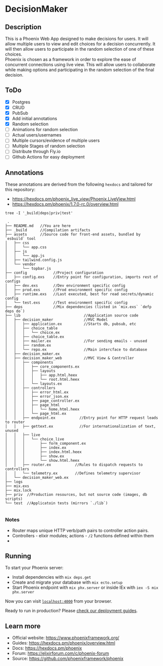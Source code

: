 # DecisionMaker

## Description   
This is a Phoenix Web App designed to make decisions for users.  It will 
allow multiple users to view and edit choices for a decision concurrently.  It 
will then allow users to participate in the random selection of one of these 
choices.    
Phoenix is chosen as a framework in order to explore the ease of concurrent 
connections using live view.  This will allow users to collaborate while making 
options and participating in the random selection of the final decision.

## ToDo

- [x] Postgres  
- [x] CRUD  
- [x] PubSub  
- [X] Add initial annotations
- [X] Random selection  
- [ ] Animations for random selection  
- [ ] Actual users/usernames  
- [ ] Multiple cursors/evidence of multiple users  
- [ ] Multiple Stages of random selection  
- [ ] Distribute through Fly.io   
- [ ] Github Actions for easy deployment

## Annotations  
These annotations are derived from the following `hexdocs` and tailored for 
this repository:  
  - https://hexdocs.pm/phoenix_live_view/Phoenix.LiveView.html
  - https://hexdocs.pm/phoenix/1.7.0-rc.0/overview.html 

```tree
tree -I '_build|deps|priv|test'

 .
├── README.md   //You are here 
├── _build      //Compilation artifacts
├── assets      //Source code for front-end assets, bundled by `esbuild` tool
│   ├── css
│   │   └── app.css
│   ├── js
│   │   └── app.js
│   ├── tailwind.config.js
│   └── vendor
│       └── topbar.js
├── config            //Project configuration
│   ├── config.exs    //Entry point for configuration, imports rest of configs
│   ├── dev.exs       //Dev environment specific config
│   ├── prod.exs      //Prod environment specific config
│   ├── runtime.exs   //Last executed, best for read secrets/dynamic config 
│   └── test.exs      //Test environment specific config
├── deps              //Mix dependencies (listed in `mix.exs` `defp deps do`)
├── lib                             //Application source code
│   ├── decision_maker              //MVC Model
│   │   ├── application.ex          //Starts db, pubsub, etc
│   │   ├── choice_table   
│   │   │   └── choice.ex
│   │   ├── choice_table.ex
│   │   ├── mailer.ex               //For sending emails - unused 
│   │   ├── random.ex
│   │   └── repo.ex                 //Main intercface to database
│   ├── decision_maker.ex
│   ├── decision_maker_web          //MVC View & Controller
│   │   ├── components
│   │   │   ├── core_components.ex
│   │   │   ├── layouts
│   │   │   │   ├── app.html.heex
│   │   │   │   └── root.html.heex
│   │   │   └── layouts.ex
│   │   ├── controllers
│   │   │   ├── error_html.ex
│   │   │   ├── error_json.ex
│   │   │   ├── page_controller.ex
│   │   │   ├── page_html
│   │   │   │   └── home.html.heex
│   │   │   └── page_html.ex
│   │   ├── endpoint.ex           //Entry point for HTTP request leads to router
│   │   ├── gettext.ex            //For internationalization of text, unused
│   │   ├── live
│   │   │   └── choice_live
│   │   │       ├── form_component.ex
│   │   │       ├── index.ex
│   │   │       ├── index.html.heex
│   │   │       ├── show.ex
│   │   │       └── show.html.heex
│   │   ├── router.ex           //Rules to dispatch requests to controllers
│   │   └── telemetry.ex        //Defines telemetry supervisor
│   └── decision_maker_web.ex
├── logs
├── mix.exs
├── mix.lock
├── priv  //Production resources, but not source code (images, db scripts)
└── test  //Applicatoin tests (mirrors `./lib`)
 
```
### Notes
  - Router maps unique HTTP verb/path pairs to controller action pairs.  
  - Controllers - elixir modules; actions - `/2` functions defined within them
  - 
## Running
To start your Phoenix server:

  * Install dependencies with `mix deps.get`
  * Create and migrate your database with `mix ecto.setup`
  * Start Phoenix endpoint with `mix phx.server` or inside IEx with `iex -S mix phx.server`

Now you can visit [`localhost:4000`](http://localhost:4000) from your browser.

Ready to run in production? Please [check our deployment guides](https://hexdocs.pm/phoenix/deployment.html).

## Learn more

  * Official website: https://www.phoenixframework.org/
  * Guides: https://hexdocs.pm/phoenix/overview.html
  * Docs: https://hexdocs.pm/phoenix
  * Forum: https://elixirforum.com/c/phoenix-forum
  * Source: https://github.com/phoenixframework/phoenix
